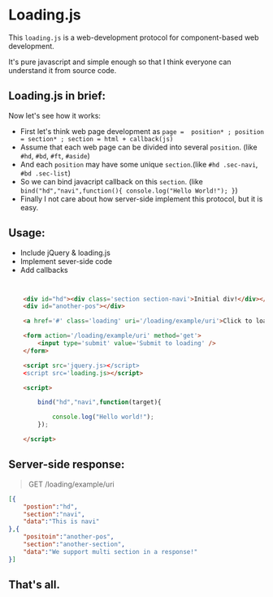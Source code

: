 Loading.js
==========

This `loading.js` is a web-development protocol for component-based web development.

It's pure javascript and simple enough so that I think everyone can understand it from source code.

## Loading.js in brief:

Now let's see how it works:

- First let's think web page development as ` page =  position* ; position = section* ; section = html + callback(js) `
- Assume that each web page can be divided into several `position`. (like `#hd`, `#bd`, `#ft`, `#aside`)
- And each `position` may have some unique `section`.(like `#hd .sec-navi`, `#bd .sec-list`)
- So we can bind javacript callback on this `section`. (like `bind("hd","navi",function(){ console.log("Hello World!"); }`)
- Finally I not care about how server-side implement this protocol, but it is easy.

## Usage:

- Include jQuery & loading.js
- Implement sever-side code
- Add callbacks

```html


	<div id="hd"><div class='section section-navi'>Initial div!</div></div>
	<div id="another-pos"></div>

	<a href='#' class='loading' uri='/loading/example/uri'>Click to loading</a>

	<form action='/loading/example/uri' method='get'>
		<input type='submit' value='Submit to loading' />
	</form>

	<script src='jquery.js></script>
	<script src='loading.js></script>

	<script>

		bind("hd","navi",function(target){

			console.log("Hello world!");
		});

	</script>

```


## Server-side response:


> GET /loading/example/uri

```json
[{
	"postion":"hd",
	"section":"navi",
	"data":"This is navi"
},{
	"positoin":"another-pos",
	"section":"another-section",
	"data":"We support multi section in a response!"
}]
```

## That's all.
